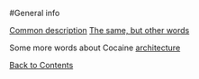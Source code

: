 #General info

[Common description](http://api.yandex.com/cocaine/)
[The same, but other words](https://github.com/cocaine/cocaine-core/blob/master/README.md)

Some more words about Cocaine [architecture](https://github.com/cocaine/cocaine-core/wiki/architecture)

[Back to Contents](contents.md)
